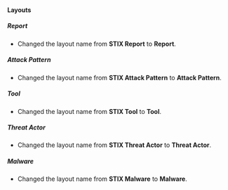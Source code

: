 
#### Layouts
##### Report
- Changed the layout name from **STIX Report** to **Report**.
##### Attack Pattern
- Changed the layout name from **STIX Attack Pattern** to **Attack Pattern**.
##### Tool
- Changed the layout name from **STIX Tool** to **Tool**.
##### Threat Actor
- Changed the layout name from **STIX Threat Actor** to **Threat Actor**.
##### Malware
- Changed the layout name from **STIX Malware** to **Malware**.
